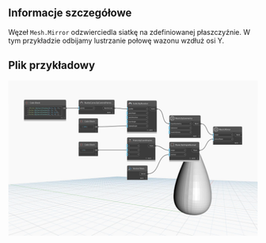 ## Informacje szczegółowe
Węzeł `Mesh.Mirror` odzwierciedla siatkę na zdefiniowanej płaszczyźnie. W tym przykładzie odbijamy lustrzanie połowę wazonu wzdłuż osi Y.

## Plik przykładowy

![Example](./Autodesk.DesignScript.Geometry.Mesh.Mirror_img.jpg)
